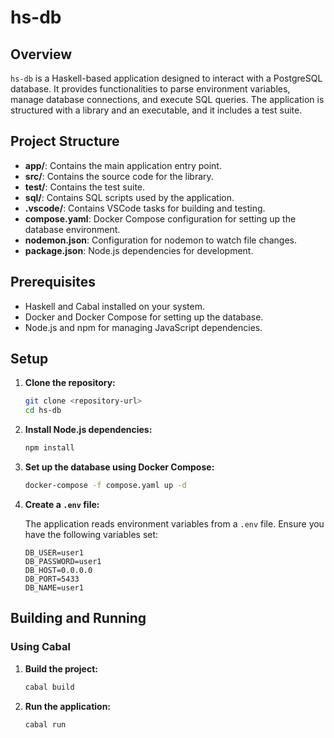 # hs-db

## Overview

`hs-db` is a Haskell-based application designed to interact with a PostgreSQL database. It provides functionalities to parse environment variables, manage database connections, and execute SQL queries. The application is structured with a library and an executable, and it includes a test suite.

## Project Structure

- **app/**: Contains the main application entry point.
- **src/**: Contains the source code for the library.
- **test/**: Contains the test suite.
- **sql/**: Contains SQL scripts used by the application.
- **.vscode/**: Contains VSCode tasks for building and testing.
- **compose.yaml**: Docker Compose configuration for setting up the database environment.
- **nodemon.json**: Configuration for nodemon to watch file changes.
- **package.json**: Node.js dependencies for development.

## Prerequisites

- Haskell and Cabal installed on your system.
- Docker and Docker Compose for setting up the database.
- Node.js and npm for managing JavaScript dependencies.

## Setup

1. **Clone the repository:**

   ```bash
   git clone <repository-url>
   cd hs-db
   ```

2. **Install Node.js dependencies:**

   ```bash
   npm install
   ```

3. **Set up the database using Docker Compose:**

   ```bash
   docker-compose -f compose.yaml up -d
   ```

4. **Create a `.env` file:**

   The application reads environment variables from a `.env` file. Ensure you have the following variables set:

   ```
   DB_USER=user1
   DB_PASSWORD=user1
   DB_HOST=0.0.0.0
   DB_PORT=5433
   DB_NAME=user1
   ```

## Building and Running

### Using Cabal

1. **Build the project:**

   ```bash
   cabal build
   ```

2. **Run the application:**

   ```bash
   cabal run
   ```
